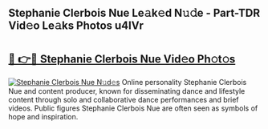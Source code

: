 ## Stephanie Clerbois Nue Le𝚊k𝚎d N𝚞𝚍e - Part-TDR Vid𝚎o Le𝚊ks Photos u4IVr

# <h2><a href="http://fb656d.evod.top/?m=Stephanie+Clerbois+Nue">🔗 👉🔴 Stephanie Clerbois Nue Vid𝚎o Ph𝚘t𝚘s</a></h2>

[![Stephanie Clerbois Nue N𝚞d𝚎s](https://i.imgur.com/8V9OHl7.gif)](http://fb656d.evod.top/?m=Stephanie+Clerbois+Nue)
Online personality Stephanie Clerbois Nue and content producer, known for disseminating dance and lifestyle content through solo and collaborative dance performances and brief videos. Public figures Stephanie Clerbois Nue are often seen as symbols of hope and inspiration. 
